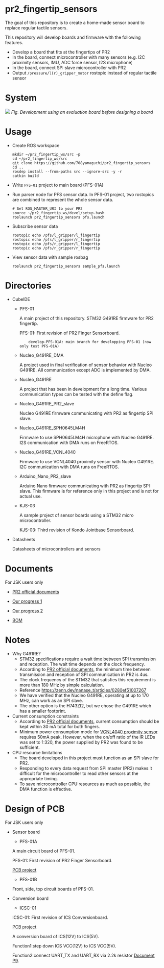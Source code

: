 pr2_fingertip_sensors
=====================

The goal of this repository is to create a home-made sensor board to replace regular tactile sensors.

This repository will develop boards and firmware with the following features.
 - Develop a board that fits at the fingertips of PR2
 - In the board, connect microcontroller with many sensors (e.g. I2C proximity sensors, IMU, ADC force sensor, I2S microphone)
 - In the board, connect SPI slave microcontroller with PR2
 - Output `/pressure/l(r)_gripper_motor` rostopic instead of regular tactile sensor

# System

![](https://user-images.githubusercontent.com/19769486/173611179-30e323f4-dfa1-4e34-83eb-a86424cd380a.png)
*Fig. Development using an evaluation board before designing a board*

# Usage

- Create ROS workspace

  ```
  mkdir ~/pr2_fingertip_ws/src -p
  cd ~/pr2_fingertip_ws/src
  git clone https://github.com/708yamaguchi/pr2_fingertip_sensors
  cd ..
  rosdep install --from-paths src --ignore-src -y -r
  catkin build
  ```

- Write `PFS-01` project to main board (PFS-01A)

- Run parser node for PFS sensor data. In PFS-01 project, two rostopics are combined to represent the whole sensor data.

  ```
  # Set ROS_MASTER_URI to your PR2
  source ~/pr2_fingertip_ws/devel/setup.bash
  roslaunch pr2_fingertip_sensors pfs.launch
  ```

- Subscribe sensor data

  ```
  rostopic echo /pfs/l_gripper/l_fingertip
  rostopic echo /pfs/l_gripper/r_fingertip
  rostopic echo /pfs/r_gripper/l_fingertip
  rostopic echo /pfs/r_gripper/r_fingertip
  ```

- View sensor data with sample rosbag

  ```
  roslaunch pr2_fingertip_sensors sample_pfs.launch
  ```

# Directories

- CubeIDE

  - PFS-01

    A main project of this repository. STM32 G491RE firmware for PR2 fingertip.

    PFS-01: First revision of PR2 Finger Sensorboard.

    	    develop-PFS-01A: main branch for developping PFS-01 (now only test PFS-01A)

  - Nucleo_G491RE_DMA

    A project used in final verification of sensor behavior with Nucleo G491RE. All communication except ADC is implemented by DMA.

  - Nucleo_G491RE

    A project that has been in development for a long time. Various communication types can be tested with the define flag.

  - Nucleo_G491RE_PR2_slave

    Nucleo G491RE firmware communicating with PR2 as fingertip SPI slave.

  - Nucleo_G491RE_SPH0645LM4H

    Firmware to use SPH0645LM4H microphone with Nucleo G491RE. I2S communication with DMA runs on FreeRTOS.

  - Nucleo_G491RE_VCNL4040

    Firmware to use VCNL4040 proximity sensor with Nucleo G491RE. I2C communication with DMA runs on FreeRTOS.

  - Arduino_Nano_PR2_slave

    Arduino Nano firmware communicating with PR2 as fingertip SPI slave. This firmware is for reference only in this project and is not for actual use.

  - KJS-03

    A sample project of sensor boards using a STM32 micro microcontroller.

    KJS-03: Third revision of Kondo Jointbase Sensorboard.

- Datasheets

  Datasheets of microcontrollers and sensors

# Documents

  For JSK users only

- [PR2 official documents](https://drive.google.com/drive/u/0/folders/10u_ev0fsHuU6k2bqzVA1QDX5yvDKZRMa)

- [Our progress 1](https://docs.google.com/presentation/d/1_63MSYOCmoeexlYo3aRt_9dm243HZhIHg_bWbS5awlA/edit?usp=sharing)

- [Our progress 2](https://docs.google.com/presentation/d/1VxRJWDqeDk_ryu-x1Vhj3_6BDu3gscwvNpngHKwfR4M/edit?usp=sharing)

- [BOM](https://drive.google.com/file/d/1cyWvVVvMDZyYSMVXUAKyK9CF-KghAjUk/view)

# Notes

  - Why G491RE?
    - STM32 specifications require a wait time between SPI transmission and reception. The wait time depends on the clock frequency.
    - According to [PR2 official documents](https://drive.google.com/drive/u/0/folders/10u_ev0fsHuU6k2bqzVA1QDX5yvDKZRMa), the minimum time between transmission and reception of SPI communication in PR2 is 4us.
    - The clock frequency of the STM32 that satisfies this requirement is more than 180 MHz by simple calculation.
    - Reference https://zenn.dev/nanase_t/articles/0280ef51007267
    - We have verified that the Nucleo G491RE, operating at up to 170 MHz, can work as an SPI slave.
    - The other option is the H743ZI2, but we chose the G491RE which has a smaller footprint.
  - Current consumption constraints
    - According to [PR2 official documents](https://drive.google.com/drive/u/0/folders/10u_ev0fsHuU6k2bqzVA1QDX5yvDKZRMa), current consumption should be kept within 30 mA total for both fingers.
    - Minimum power consumption mode for [VCNL4040 proximity sensor](https://github.com/708yamaguchi/pr2_fingertip_sensors/blob/master/Datasheets/vcnl4040.pdf) requires 50mA peak. However, when the on/off ratio of the IR LEDs was set to 1:320, the power supplied by PR2 was found to be sufficient.
  - CPU resource limitations
    - The board developed in this project must function as an SPI slave for PR2.
    - Responding to every data request from SPI master (PR2) makes it difficult for the microcontroller to read other sensors at the appropriate timing.
    - To save microcontroller CPU resources as much as possible, the DMA function is effective.

# Design of PCB
For JSK users only
  - Sensor board
    - PFS-01A

    A main circuit board of PFS-01.

    PFS-01: First revision of PR2 Finger Sensorboard.

    [PCB project](https://drive.google.com/drive/u/1/folders/1ek_gkk0nL_mesC0ZjxZoTLl6uysGZHwz)

    - PFS-01B

    Front, side, top circuit boards of PFS-01.

  - Conversion board
    - ICSC-01
    
    ICSC-01: First revision of ICS Conversionboard.

    [PCB project](https://drive.google.com/drive/u/1/folders/1huTPeMoCkxRJL4r8LULCaVruhAkjkXQm)

    A conversion board of ICS(12V) to ICS(5V).

    Function1:step down ICS VCC(12V) to ICS VCC(5V).

    Function2:connect UART_TX and UART_RX via 2.2k resistor [Document P9](https://kondo-robot.com/w/wp-content/uploads/ICS3.5_SoftwareManual_1_1.pdf).
